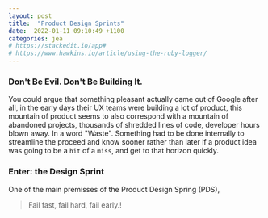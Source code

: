 ```yaml
---
layout: post
title:  "Product Design Sprints"
date:  2022-01-11 09:10:49 +1100
categories: jea
# https://stackedit.io/app#
# https://www.hawkins.io/article/using-the-ruby-logger/
---
```

<sl-format-date  date="{{page.date}}"  month="long"  day="numeric"  year="numeric"></sl-format-date>

### Don't Be Evil. Don't Be Building It.

You could argue that something pleasant actually came out of Google after all, in the early days their UX teams were building a lot of product, this mountain of product seems to also correspond with a mountain of abandoned projects, thousands of shredded lines of code, developer hours blown away. In a word "Waste". Something had to be done internally to streamline the proceed and know sooner rather than later if a product idea was going to be a `hit` of a `miss`, and get to that horizon quickly.

### Enter: the Design Sprint

One of the main premisses of the Product Design Spring (PDS),

> Fail fast, fail hard, fail early.!
